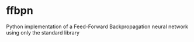 # ffbpn
Python implementation of a Feed-Forward Backpropagation neural network using only the standard library
